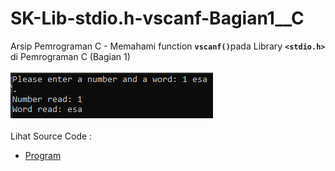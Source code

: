# SK-Lib-stdio.h-vscanf-Bagian1__C
Arsip Pemrograman C - Memahami function <code><b>vscanf()</b></code>pada Library <code><b>&lt;stdio.h></b></code> di Pemrograman C (Bagian 1)<br><br>
<img src="https://github.com/RizkyKhapidsyah/SK-Lib-stdio.h-vscanf-Bagian1__C/blob/master/SK-Lib-stdio.h-vscanf-Bagian1__C/x64/result/001.PNG"><br><br>
Lihat Source Code : <br>
- <a href="https://github.com/RizkyKhapidsyah/SK-Lib-stdio.h-vscanf-Bagian1__C/blob/master/SK-Lib-stdio.h-vscanf-Bagian1__C/Source.c">Program</a>
